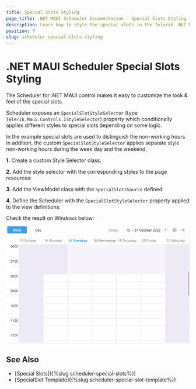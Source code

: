 ```yaml
---
title: Special Slots Styling
page_title: .NET MAUI Scheduler Documentation - Special Slots Styling
description: Learn how to style the special slots in the Telerik .NET MAUI Scheduler control.
position: 7
slug: scheduler-special-slots-styling
---
```


# .NET MAUI Scheduler Special Slots Styling

The Scheduler for .NET MAUI control makes it easy to customize the look & feel of the special slots.

Scheduler exposes an `SpecialSlotStyleSelector` (type `Telerik.Maui.Controls.IStyleSelector`) property which conditionally applies different styles to special slots depending on some logic.

In the example special slots are used to distinguish the non-working hours. In addition, the custom `SpecialSlotStyleSelector` applies separate style non-working hours during the week day and the weekend.

**1.** Create a custom Style Selector class:

<snippet id='scheduler-specialslots-styleselector' />

**2.** Add the style selector with the corresponding styles to the page resources:

<snippet id='scheduler-specialslots-style' />

**3.** Add the ViewModel class with the `SpecialSlotsSource` defined:

<snippet id='scheduler-specialslots-viewmodel' />

**4.** Define the Scheduler with the `SpecialSlotStyleSelector` property applied to the view definitions:

<snippet id='scheduler-specialslotsstyling-definition' />

Check the result on Windows below:

![Scheduler Special Slots Styling](images/scheduler-specialslots-styling.png)

## See Also

- [Special Slots]({%slug scheduler-special-slots%})
- [SpecialSlot Template]({%slug scheduler-special-slot-template%})